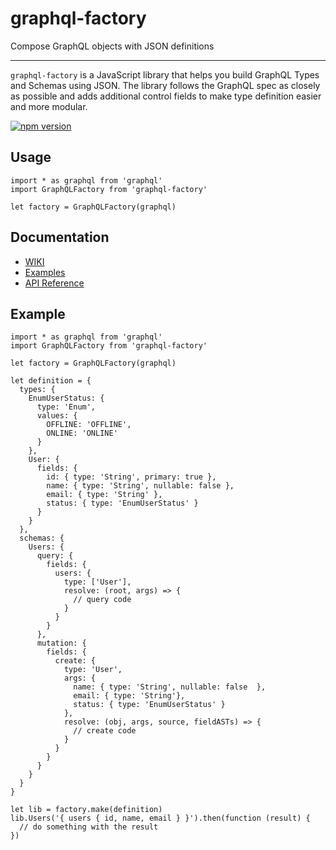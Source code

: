 # graphql-factory

Compose GraphQL objects with JSON definitions

---

`graphql-factory` is a JavaScript library that helps you build GraphQL Types and Schemas using JSON. The library follows the GraphQL spec as closely as possible and adds additional control fields to make type definition easier and more modular.

[![npm version](https://badge.fury.io/js/graphql-factory.svg)](https://badge.fury.io/js/graphql-factory)

## Usage

```
import * as graphql from 'graphql'
import GraphQLFactory from 'graphql-factory'

let factory = GraphQLFactory(graphql)

```

## Documentation

* [WIKI](https://github.com/bhoriuchi/graphql-factory/wiki)
* [Examples](https://github.com/bhoriuchi/graphql-factory/wiki/Examples)
* [API Reference](https://github.com/bhoriuchi/graphql-factory/wiki/API-Reference)

## Example

```
import * as graphql from 'graphql'
import GraphQLFactory from 'graphql-factory'

let factory = GraphQLFactory(graphql)

let definition = {
  types: {
    EnumUserStatus: {
      type: 'Enum',
      values: {
        OFFLINE: 'OFFLINE',
        ONLINE: 'ONLINE'
      }
    },
    User: {
      fields: {
        id: { type: 'String', primary: true },
        name: { type: 'String', nullable: false },
        email: { type: 'String' },
        status: { type: 'EnumUserStatus' }
      }
    }
  },
  schemas: {
    Users: {
      query: {
        fields: {
          users: {
            type: ['User'],
            resolve: (root, args) => {
              // query code
            }
          }
        }
      },
      mutation: {
        fields: {
          create: {
            type: 'User',
            args: {
              name: { type: 'String', nullable: false  },
              email: { type: 'String'},
              status: { type: 'EnumUserStatus' }
            },
            resolve: (obj, args, source, fieldASTs) => {
              // create code
            }
          }
        }
      }
    }
  }
}

let lib = factory.make(definition)
lib.Users('{ users { id, name, email } }').then(function (result) {
  // do something with the result
})
```
